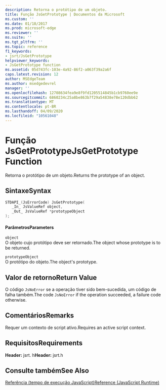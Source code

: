 ```yaml
---
description: Retorna o protótipo de um objeto.
title: Função JsGetPrototype | Documentos da Microsoft
ms.custom: ''
ms.date: 01/18/2017
ms.prod: microsoft-edge
ms.reviewer: ''
ms.suite: ''
ms.tgt_pltfrm: ''
ms.topic: reference
f1_keywords:
- jsrt/JsGetPrototype
helpviewer_keywords:
- JsGetPrototype function
ms.assetid: 05d743fc-103e-4a92-86f2-a063f39a2a6f
caps.latest.revision: 12
author: MSEdgeTeam
ms.author: msedgedevrel
manager: ''
ms.openlocfilehash: 12708634fea9e8f9fd1205514845b1cb9760ee9e
ms.sourcegitcommit: 6860234c25a8be863b7f29a54838e78e120dbb62
ms.translationtype: MT
ms.contentlocale: pt-BR
ms.lasthandoff: 04/09/2020
ms.locfileid: "10561048"
---
```

# <span data-ttu-id="10830-103">Função JsGetPrototype</span><span class="sxs-lookup"><span data-stu-id="10830-103">JsGetPrototype Function</span></span>
<span data-ttu-id="10830-104">Retorna o protótipo de um objeto.</span><span class="sxs-lookup"><span data-stu-id="10830-104">Returns the prototype of an object.</span></span>  
  
## <span data-ttu-id="10830-105">Sintaxe</span><span class="sxs-lookup"><span data-stu-id="10830-105">Syntax</span></span>  
  
```cpp  
STDAPI_(JsErrorCode) JsGetPrototype(  
   _In_ JsValueRef object,  
   _Out_ JsValueRef *prototypeObject  
);  
```  
  
#### <span data-ttu-id="10830-106">Parâmetros</span><span class="sxs-lookup"><span data-stu-id="10830-106">Parameters</span></span>  
 `object`  
 <span data-ttu-id="10830-107">O objeto cujo protótipo deve ser retornado.</span><span class="sxs-lookup"><span data-stu-id="10830-107">The object whose prototype is to be returned.</span></span>  
  
 `prototypeObject`  
 <span data-ttu-id="10830-108">O protótipo do objeto.</span><span class="sxs-lookup"><span data-stu-id="10830-108">The object's prototype.</span></span>  
  
## <span data-ttu-id="10830-109">Valor de retorno</span><span class="sxs-lookup"><span data-stu-id="10830-109">Return Value</span></span>  
 <span data-ttu-id="10830-110">O código `JsNoError` se a operação tiver sido bem-sucedida, um código de falha também.</span><span class="sxs-lookup"><span data-stu-id="10830-110">The code `JsNoError` if the operation succeeded, a failure code otherwise.</span></span>  
  
## <span data-ttu-id="10830-111">Comentários</span><span class="sxs-lookup"><span data-stu-id="10830-111">Remarks</span></span>  
 <span data-ttu-id="10830-112">Requer um contexto de script ativo.</span><span class="sxs-lookup"><span data-stu-id="10830-112">Requires an active script context.</span></span>  
  
## <span data-ttu-id="10830-113">Requisitos</span><span class="sxs-lookup"><span data-stu-id="10830-113">Requirements</span></span>  
 <span data-ttu-id="10830-114">**Header:** jsrt. h</span><span class="sxs-lookup"><span data-stu-id="10830-114">**Header:** jsrt.h</span></span>  
  
## <span data-ttu-id="10830-115">Consulte também</span><span class="sxs-lookup"><span data-stu-id="10830-115">See Also</span></span>  
 [<span data-ttu-id="10830-116">Referência (tempo de execução JavaScript)</span><span class="sxs-lookup"><span data-stu-id="10830-116">Reference (JavaScript Runtime)</span></span>](../chakra-hosting/reference-javascript-runtime.md)
